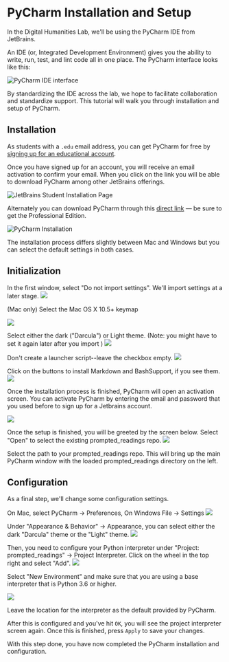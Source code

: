 # PyCharm Installation and Setup

In the Digital Humanities Lab, we'll be using the PyCharm IDE from JetBrains.

An IDE (or, Integrated Development Environment) gives you the ability to write, run, test, and lint code all in one place. The PyCharm interface looks like this:

![PyCharm IDE interface](./images/pycharm_1.png)

By standardizing the IDE across the lab, we hope to facilitate collaboration and standardize support. This tutorial will walk you through installation and setup of PyCharm.


## Installation

As students with a `.edu` email address, you can get PyCharm for free by [signing up for an educational account](https://www.jetbrains.com/student/).


Once you have signed up for an account, you will receive an email activation to confirm your email. When you click on the link you will be able to download PyCharm among other JetBrains offerings.

![JetBrains Student Installation Page](./images/pycharm_2.png)

Alternately you can download PyCharm through this [direct link](https://www.jetbrains.com/pycharm/download/) — be sure to get the Professional Edition.

![PyCharm Installation](./images/pycharm_3.png)

The installation process differs slightly between Mac and Windows but you can select the default settings in both cases.

## Initialization
In the first window, select "Do not import settings". We'll import settings at a
later stage.
![](./images/pycharm_init_1.png)

(Mac only)
Select the Mac OS X 10.5+ keymap

![](./images/pycharm_init_2.png)


Select either the dark ("Darcula") or Light theme. (Note: you might have
to set it again later after you import )
![](./images/pycharm_init_3.png)


Don't create a launcher script--leave the checkbox empty.
![](./images/pycharm_init_4.png)


Click on the buttons to install Markdown and BashSupport, if you see them.
![](./images/pycharm_init_5.png)

Once the installation process is finished, PyCharm
will open an activation screen. You can activate PyCharm by entering the email
and password that you used before to sign up for a Jetbrains account.

![](./images/pycharm_activation_1.png)

Once the setup is finished, you will be greeted by the screen below. Select "Open"
to select the existing prompted_readings repo.
![](./images/pycharm_init_6.png)

Select the path to your prompted_readings repo. This will bring up the main PyCharm window with the loaded prompted_readings directory
on the left.

## Configuration
As a final step, we'll change some configuration settings.

On Mac, select PyCharm -> Preferences, On Windows File -> Settings
![](./images/pycharm_config_4.png)


Under "Appearance & Behavior" -> Appearance, you can select either the dark
"Darcula" theme or the "Light" theme.
![](./images/pycharm_config_5.png)

Then, you need to configure your Python interpreter under "Project: prompted_readings"
-> Project Interpreter. Click on the wheel in the top right and select "Add".
![](./images/pycharm_config_6.png)

Select "New Environment" and make sure that you are using a base interpreter that is Python 3.6 or higher.

![](./images/new_venv.png)

Leave the location for the interpreter as the default provided by PyCharm.

After this is configured and you've hit `OK`, you will see the project interpreter screen again. Once this is finished, press `Apply` to save your changes.

With this step done, you have now completed the PyCharm installation and configuration.
